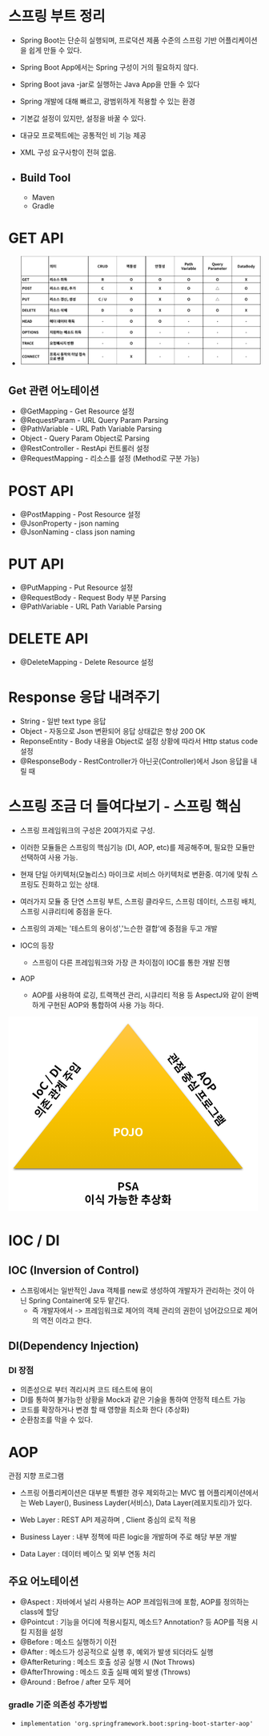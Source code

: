 # 스프링 부트 정리

* Spring Boot는 단순히 실행되며, 프로덕션 제품 수준의 스프링 기반 어플리케이션을 쉽게 만들 수 있다.
* Spring Boot App에서는 Spring 구성이 거의 필요하지 않다.
* Spring Boot java -jar로 실행하는 Java App을 만들 수 있다

* Spring 개발에 대해 빠르고, 광범위하게 적용할 수 있는 환경 
* 기본값 설정이 있지만, 설정을 바꿀 수 있다.
* 대규모 프로젝트에는 공통적인 비 기능 제공
* XML 구성 요구사항이 전혀 없음.


* ## Build Tool
  * Maven
  * Gradle


# GET API

* ![](img/2021-06-17-17-08-02.png)


## Get 관련 어노테이션

* @GetMapping - Get Resource 설정
* @RequestParam - URL Query Param Parsing
* @PathVariable - URL Path Variable Parsing
* Object - Query Param Object로 Parsing
* @RestController - RestApi 컨트롤러 설정
* @RequestMapping - 리소스를 설정 (Method로 구분 가능)


# POST API

* @PostMapping - Post Resource 설정
* @JsonProperty - json naming
* @JsonNaming - class json naming


# PUT API

* @PutMapping - Put Resource 설정
* @RequestBody - Request Body 부분 Parsing
* @PathVariable - URL Path Variable Parsing 

# DELETE API

* @DeleteMapping - Delete Resource 설정


# Response 응답 내려주기

* String - 일반 text type 응답
* Object - 자동으로 Json 변환되어 응답 상태값은 항상 200 OK
* ReponseEntity - Body 내용을 Object로 설정 상황에 따라서 Http status code 설정
* @ResponseBody - RestController가 아닌곳(Controller)에서 Json 응답을 내릴 때


# 스프링 조금 더 들여다보기 - 스프링 핵심

* 스프링 프레임워크의 구성은 20여가지로 구성.  
* 이러한 모듈들은 스프링의 핵심기능 (DI, AOP, etc)를 제공해주며, 필요한 모듈만 선택하여 사용 가능.  
  
* 현재 단일 아키텍처(모놀리스) 마이크로 서비스 아키텍처로 변환중. 여기에 맞춰 스프링도 진화하고 있는 상태.  
  
* 여러가지 모듈 중 단연 스프링 부트, 스프링 클라우드, 스프링 데이터, 스프링 배치, 스프링 시큐리티에 중점을 둔다.  

* 스프링의 과제는 '테스트의 용이성','느슨한 결합'에 중점을 두고 개발
* IOC의 등장
  * 스프링이 다른 프레임워크와 가장 큰 차이점이 IOC를 통한 개발 진행

* AOP
  * AOP를 사용하여 로깅, 트랙잭션 관리, 시큐리티 적용 등 AspectJ와 같이 완벽하게 구현된 AOP와 통합하여 사용 가능 하다. 

![](img/2021-06-18-21-24-22.png)


# IOC / DI

## IOC (Inversion of Control)

* 스프링에서는 일반적인 Java 객체를 new로 생성하여 개발자가 관리하는 것이 아닌 Spring Container에 모두 맡긴다.
  * 즉 개발자에서 -> 프레임워크로 제어의 객체 관리의 권한이 넘어갔으므로 제어의 역전 이라고 한다.


## DI(Dependency Injection)

###  DI 장점
* 의존성으로 부터 격리시켜 코드 테스트에 용이
* DI를 통하여 불가능한 상황을 Mock과 같은 기술을 통하여 안정적 테스트 가능
* 코드를 확장하거나 변경 할 때 영향을 최소화 한다 (추상화)
* 순환참조를 막을 수 있다. 


# AOP

관점 지향 프로그램

* 스프링 어플리케이션은 대부분 특별한 경우 제외하고는 MVC 웹 어플리케이션에서는 Web Layer(), Business Layder(서비스), Data Layer(레포지토리)가 있다.


* Web Layer : REST API 제공하며 , Client 중심의 로직 적용 
* Business Layer : 내부 정책에 따른 logic을 개발하며 주로 해당 부분 개발
* Data Layer : 데이터 베이스 및 외부 연동 처리 


## 주요 어노테이션

* @Aspect : 자바에서 널리 사용하는 AOP 프레임워크에 포함, AOP를 정의하는 class에 할당
* @Pointcut : 기능을 어디에 적용시킬지, 메소드? Annotation? 등 AOP를 적용 시킬 지점을 설정
* @Before : 메소드 실행하기 이전
* @After : 메소드가 성공적으로 실행 후, 예외가 발생 되더라도 실행
* @AfterReturing : 메소드 호출 성공 실행 시 (Not Throws)
* @AfterThrowing : 메소드 호출 실패 예외 발생 (Throws)
* @Around : Befroe / after 모두 제어 


### gradle 기준 의존성 추가방법
* `implementation 'org.springframework.boot:spring-boot-starter-aop'`
